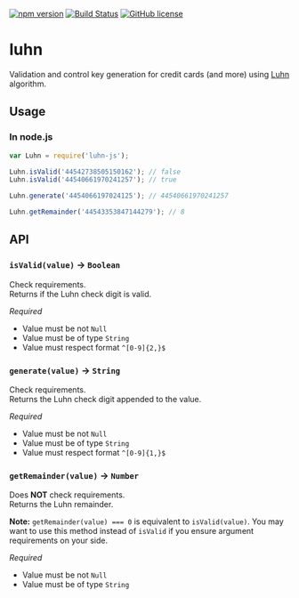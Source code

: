 [![npm version](https://badge.fury.io/js/luhn-js.svg)](https://badge.fury.io/js/luhn-js)
[![Build Status](https://travis-ci.org/EDumdum/luhn.svg?branch=master)](https://travis-ci.org/EDumdum/luhn)
[![GitHub license](https://img.shields.io/badge/license-MIT-blue.svg)](https://raw.githubusercontent.com/Edumdum/luhn/master/LICENSE)

# luhn 

Validation and control key generation for credit cards (and more) using [Luhn](http://en.wikipedia.org/wiki/Luhn_algorithm) algorithm.

## Usage

### In node.js

```js
var Luhn = require('luhn-js');

Luhn.isValid('44542738505150162'); // false
Luhn.isValid('44540661970241257'); // true

Luhn.generate('4454066197024125'); // 44540661970241257

Luhn.getRemainder('44543353847144279'); // 8
```

## API

### `isValid(value)` -> `Boolean`

Check requirements.  
Returns if the Luhn check digit is valid.

*Required*
- Value must be not `Null`
- Value must be of type `String`
- Value must respect format `^[0-9]{2,}$`

### `generate(value)` -> `String`

Check requirements.  
Returns the Luhn check digit appended to the value.

*Required*
- Value must be not `Null`
- Value must be of type `String`
- Value must respect format `^[0-9]{1,}$`

### `getRemainder(value)` -> `Number`

Does **NOT** check requirements.  
Returns the Luhn remainder.

**Note:** `getRemainder(value) === 0` is equivalent to `isValid(value)`. You may want to use this method instead of `isValid` if you ensure argument requirements on your side.

*Required*
- Value must be not `Null`
- Value must be of type `String`

